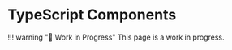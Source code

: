 # TypeScript Components

!!! warning "🚧 Work in Progress"
    This page is a work in progress.

<!-- Note -- we will enable this in the future when mkdocstrings-typescript and griffe-typedoc
Have publicly available options -->
<!-- ::: @pydantic/fastui
    handler: typescript -->
